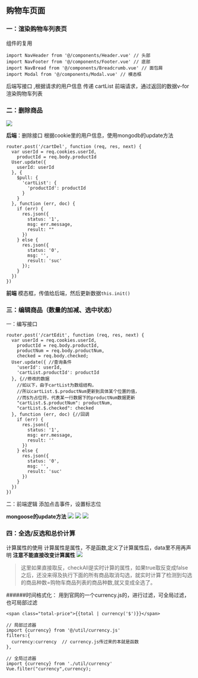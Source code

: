 ## 购物车页面

### 一：渲染购物车列表页

组件的复用
```
import NavHeader from '@/components/Header.vue' // 头部
import NavFooter from '@/components/Footer.vue' // 底部
import NavBread from '@/components/Breadcrumb.vue' // 面包屑
import Modal from '@/components/Modal.vue' // 模态框
```
后端写接口 ,根据请求的用户信息 传递 cartList
前端请求，通过返回的数据v-for渲染购物车列表

### 二：删除商品

![](https://upload-images.jianshu.io/upload_images/9249356-25fc9fb809593cce.png?imageMogr2/auto-orient/strip%7CimageView2/2/w/1240)

**后端**：删除接口
根据cookie里的用户信息，使用mongodb的update方法
```
router.post('/cartDel', function (req, res, next) {
  var userId = req.cookies.userId,
    productId = req.body.productId
  User.update({
    userId: userId
  }, {
    $pull: {
      'cartList': {
        'productId': productId
      }
    }
  }, function (err, doc) {
    if (err) {
      res.json({
        status: '1',
        msg: err.message,
        result: ""
      })
    } else {
      res.json({
        status: '0',
        msg: '',
        result: 'suc'
      });
    }
  })
})

```

**前端**
模态框，传值给后端，然后更新数据`this.init()`

### 三：编辑商品（数量的加减、选中状态）

一：编写接口
```
router.post('/cartEdit', function (req, res, next) {
  var userId = req.cookies.userId,
    productId = req.body.productId,
    productNum = req.body.productNum,
    checked = req.body.checked;
  User.update({ //查询条件
    'userId': userId,
    'cartList.productId': productId
  }, {//修改的数据
    //如以下，由于cartList为数组结构，
    //所以cartList.$.productNum更新到具体某个位置的值，
    //而$为占位符，代表某一行数据下的productNum数据更新
    "cartList.$.productNum": productNum, 
    "cartList.$.checked": checked
  }, function (err, doc) {//回调
    if (err) {
      res.json({
        status: '1',
        msg: err.message,
        result: ''
      })
    } else {
      res.json({
        status: '0',
        msg: '',
        result: 'suc'
      })
    }
  })
})
```
二：前端逻辑
添加点击事件，设置标志位

**mongoose的update方法**
![](https://upload-images.jianshu.io/upload_images/9249356-e44f2637d01a46e4.png?imageMogr2/auto-orient/strip%7CimageView2/2/w/1240)
![](https://upload-images.jianshu.io/upload_images/9249356-9042153d33e3f257.png?imageMogr2/auto-orient/strip%7CimageView2/2/w/1240)
![](https://upload-images.jianshu.io/upload_images/9249356-35adfb605b3a456e.png?imageMogr2/auto-orient/strip%7CimageView2/2/w/1240)

### 四：全选/反选和总价计算

计算属性的使用
计算属性是属性，不是函数,定义了计算属性后，data里不用再声明
**注意不能直接改变计算属性**
![](https://upload-images.jianshu.io/upload_images/9249356-5eac26912ca1a586.png?imageMogr2/auto-orient/strip%7CimageView2/2/w/1240)
>这里如果直接取反，checkAll是实时计算的属性，如果true取反变成false之后，还没来得及执行下面的所有商品取消勾选，就实时计算了检测到勾选的商品种数=购物车商品列表的商品种数,就又变成全选了。

######时间格式化：
用到官网的一个currency.js的，进行过滤，可全局过滤，也可局部过滤

```
<span class="total-price">{{total | currency('$')}}</span>

// 局部过滤器
import {currency} from '@/util/currency.js'
filters:{ 
  currency:currency  // currency.js传过来的本就是函数
},

// 全局过滤器
import {currency} from './util/currency'
Vue.filter("currency",currency);
```